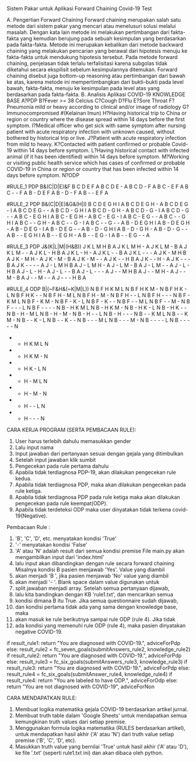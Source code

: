 
Sistem Pakar untuk Aplikasi Forward Chaining Covid-19 Test

A.	Pengertian Forward Chaining
	Forward chaining merupakan salah satu metode dari sistem pakar yang mencari atau menelusuri solusi melalui masalah. Dengan kata lain metode ini melakukan pertimbangan dari fakta-fakta yang kemudian berujung pada sebuah kesimpulan yang berdasarkan pada fakta-fakta. Metode ini merupakan kebalikan dari metode backward chaining yang melakukan pencarian yang berawal dari hipotesis menuju ke fakta-fakta untuk mendukung hipotesis tersebut.
	Pada metode forward chaining, penjelasan tidak terlalu terfalisitasi karena subgolas tidak diketahui secara ekspilisit sebelum kesimpulannya ditemukan. Forward chaining disebut juga bottom-up reasoning atau pertimbangan dari bawah ke atas, karena metode ini mempertimbangkan dari bukti-bukti pada level bawah, fakta-fakta, menuju ke kesimpulan pada level atas yang berdasarkan pada fakta-fakta.
B.	Analisis Aplikasi 
COVID-19 KNOWLEDGE BASE
A?PDP
B?Fever >= 38 Celcius
C?Cough
D?Flu
E?Sore Throat
F?Pneumonia mild or heavy according to clinical and/or image of radiology
G?Immunocompromised #(Kelainan Imun)
H?Having historical trip to China or region or country where the disease spread within 14 days before the first symptom.
I?Medical officer who get sick with same symptom after nursing patient with acute respiratory infection with unknown caused, without bothered by historical trip or live.
J?Patient with acute respiratory infection from mild to heavy.
K?Contacted with patient confirmed or probable Covid-19 within 14 days before symptom.
L?Having historical contact with infected animal (if it has been identified) within 14 days before symptom.
M?Working or visiting public health service which has cases of confirmed or probable COVID-19 in China or region or country that has been infected within 14 days before symptom.
N?ODP

#RULE_1 PDP  B&(C|D|E)&F
B C D E F A
B C D E - A
B C D - F A
B C - E F A
B C - - F A
B - D E F A
B - D - F A
B - - E F A

#RULE_2 PDP  B&(C|D|E)&G&(H|I)
B C D E G H I A
B C D E G H - A
B C D E G - I A
B C D E G - - A
B C D - G H I A
B C D - G H - A
B C D - G - I A
B C D - G - - A
B C - E G H I A
B C - E G H - A
B C - E G - I A
B C - E G - - A
B C - - G H I A
B C - - G H - A
B C - - G - I A
B C - - G - - A
B - D E G H I A
B - D E G H - A
B - D E G - I A
B - D E G - - A
B - D - G H I A
B - D - G H - A
B - D - G - - A
B - - E G H I A
B - - E G H - A
B - - E G - I A
B - - E G - - A

#RULE_3 PDP  J&(K|L|M|(H&B))
J K L M H B A
J K L M H - A
J K L M - B A
J K L M - - A
J K L - H B A
J K L - H - A
J K L - - B A
J K L - - - A
J K - M H B A
J K - M H - A
J K - M - B A
J K - M - - A
J K - - H B A
J K - - H - A
J K - - - B A
J K - - - - A
J - L M H B A
J - L M H - A
J - L M - B A
J - L M - - A
J - L - H B A
J - L - H - A
J - L - - B A
J - L - - - A
J - - M H B A
J - - M H - A
J - - M - B A
J - - M - - A
J - - - H B A


#RULE_4 ODP B|(~F&H&(~K|M|L)) N
B F H K M L N
B F H K M - N
B F H K - L N
B F H K - - N
B F H - M L N
B F H - M - N
B F H - - L N
B F H - - - N
B F - K M L N
B F - K M - N
B F - K - L N
B F - K - - N
B F - - M L N
B F - - M - N
B F - - - L N
B F - - - - N
B - H K M L N
B - H K M - N
B - H K - L N
B - H K - - N
B - H - M L N
B - H - M - N
B - H - - L N
B - H - - - N
B - - K M L N
B - - K M - N
B - - K - L N
B - - K - - N
B - - - M L N
B - - - M - N
B - - - - L N
B - - - - - N
- - H K M L N
- - H K M - N
- - H K - L N
- - H - M L N
- - H - M - N
- - H - - L N
- - H - - - N

CARA KERJA PROGRAM (SERTA PEMBACAAN RULE):
1.	User harus terlebih dahulu memasukkan gender 
2.	Lalu input nama
3.	Input jawaban dari pertanyaan sesuai dengan gejala yang ditimbulkan 
4.	Setelah input jawaban klik sumbit  
5.	Pengecekan pada rule pertama dahulu 
6.	Apabila tidak terdiagnosa PDP-19, akan dilakukan pengecekan rule kedua. 
7.	Apabila tidak terdiagnosa PDP, maka akan dilakukan pengecekan pada rule ketiga.
8.	Apabila tidak terdiagnosa PDP pada rule ketiga maka akan dilakukan pengecekan pada rule keempat(ODP). 
9.	Apabila tidak terdeteksi ODP maka user dinyatakan tidak terkena covid-19(Negative).


Pembacaan Rule :
1.	'B', 'C', 'D', etc. menyatakan kondisi 'True'
2.	'-' menyatakan kondisi 'False'
3.	'A' atau 'N' adalah result dari semua kondisi premise
File main.py akan mengambilkan input dari 'index.html'
4.	lalu input akan dibandingkan dengan rule secara forward chaining
Misalnya kondisi B pasien menjawab 'Yes'. Value yang diambil
5.	akan menjadi 'B ', jika pasien menjawab 'No' value yang diambil
6.	akan menjadi '- '. Blank space dalam value digunakan untuk
7.	split jawaban menjadi array. Setelah semua pertanyaan dijawab,
8.	lalu kita bandingkan dengan KB 'rule1.txt', dan mencarikan semua
9.	kondisi dimana B itu True. Jika semua questionnaire sudah dijawab,
10.	dan kondisi pertama tidak ada yang sama dengan knowledge base, maka
11.	akan masuk ke rule berikutnya sampai rule ODP (rule 4). Jika tidak
12.	ada kondisi yang memenuhi rule ODP (rule 4), maka pasien dinyatakan negative COVID-19.

if result_rule1:
        return "You are diagnosed with COVID-19.", adviceForPdp
    else:
        result_rule2 = fc_seven_goals(submitAnswers_rule2, knowledge_rule2)
        if result_rule2:
            return "You are diagnosed with COVID-19.", adviceForPdp
        else:
            result_rule3 = fc_six_goals(submitAnswers_rule3, knowledge_rule3)
            if result_rule3:
                return "You are diagnosed with COVID-19.", adviceForPdp
            else:
                result_rule4 = fc_six_goals(submitAnswer_rule4, knowledge_rule4)
                if result_rule4:
                    return "You are labeled to have ODP.", adviceForOdp
                else:
                    return "You are not diagnosed with COVID-19", adviceForNon

CARA MENDAPATKAN RULE:
1.	Membuat logika matematika gejala COVID-19 berdasarkan artikel jurnal.
2.	Membuat truth table dalam 'Google Sheets' untuk mendapatkan semua kemungkinan truth values dari setiap premise.
3.	Menggunakan formula logika matematika (RULES berdasarkan artikel), untuk mendapatkan hasil akhir ('A' atau 'N') dari truth value setiap premise ('B', 'C', 'D', etc).
4.	Masukkan truth value yang bernilai 'True' untuk hasil akhir ('A' atau 'D'), ke file '.txt' (seperti rule1.txt ini) dan akan dibaca oleh python.



